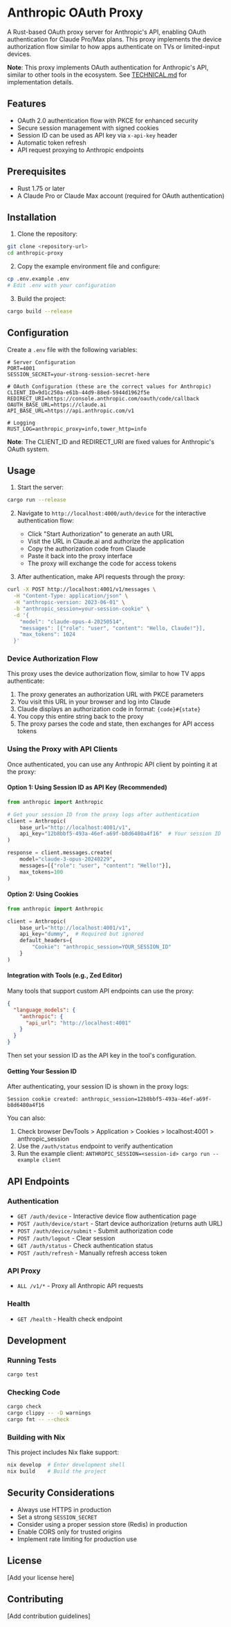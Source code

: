 # Anthropic OAuth Proxy

A Rust-based OAuth proxy server for Anthropic's API, enabling OAuth authentication for Claude Pro/Max plans. This proxy implements the device authorization flow similar to how apps authenticate on TVs or limited-input devices.

**Note**: This proxy implements OAuth authentication for Anthropic's API, similar to other tools in the ecosystem. See [TECHNICAL.md](TECHNICAL.md) for implementation details.

## Features

- OAuth 2.0 authentication flow with PKCE for enhanced security
- Secure session management with signed cookies
- Session ID can be used as API key via `x-api-key` header
- Automatic token refresh
- API request proxying to Anthropic endpoints

## Prerequisites

- Rust 1.75 or later
- A Claude Pro or Claude Max account (required for OAuth authentication)

## Installation

1. Clone the repository:
```bash
git clone <repository-url>
cd anthropic-proxy
```

2. Copy the example environment file and configure:
```bash
cp .env.example .env
# Edit .env with your configuration
```

3. Build the project:
```bash
cargo build --release
```

## Configuration

Create a `.env` file with the following variables:

```env
# Server Configuration
PORT=4001
SESSION_SECRET=your-strong-session-secret-here

# OAuth Configuration (these are the correct values for Anthropic)
CLIENT_ID=9d1c250a-e61b-44d9-88ed-5944d1962f5e
REDIRECT_URI=https://console.anthropic.com/oauth/code/callback
OAUTH_BASE_URL=https://claude.ai
API_BASE_URL=https://api.anthropic.com/v1

# Logging
RUST_LOG=anthropic_proxy=info,tower_http=info
```

**Note**: The CLIENT_ID and REDIRECT_URI are fixed values for Anthropic's OAuth system.

## Usage

1. Start the server:
```bash
cargo run --release
```

2. Navigate to `http://localhost:4000/auth/device` for the interactive authentication flow:
   - Click "Start Authorization" to generate an auth URL
   - Visit the URL in Claude.ai and authorize the application
   - Copy the authorization code from Claude
   - Paste it back into the proxy interface
   - The proxy will exchange the code for access tokens

3. After authentication, make API requests through the proxy:
```bash
curl -X POST http://localhost:4001/v1/messages \
  -H "Content-Type: application/json" \
  -H "anthropic-version: 2023-06-01" \
  -b "anthropic_session=your-session-cookie" \
  -d '{
    "model": "claude-opus-4-20250514",
    "messages": [{"role": "user", "content": "Hello, Claude!"}],
    "max_tokens": 1024
  }'
```


### Device Authorization Flow

This proxy uses the device authorization flow, similar to how TV apps authenticate:
1. The proxy generates an authorization URL with PKCE parameters
2. You visit this URL in your browser and log into Claude
3. Claude displays an authorization code in format: `{code}#{state}`
4. You copy this entire string back to the proxy
5. The proxy parses the code and state, then exchanges for API access tokens

### Using the Proxy with API Clients

Once authenticated, you can use any Anthropic API client by pointing it at the proxy:

#### Option 1: Using Session ID as API Key (Recommended)
```python
from anthropic import Anthropic

# Get your session ID from the proxy logs after authentication
client = Anthropic(
    base_url="http://localhost:4001/v1",
    api_key="12b8bbf5-493a-46ef-a69f-b8d6480a4f16"  # Your session ID
)

response = client.messages.create(
    model="claude-3-opus-20240229",
    messages=[{"role": "user", "content": "Hello!"}],
    max_tokens=100
)
```

#### Option 2: Using Cookies
```python
from anthropic import Anthropic

client = Anthropic(
    base_url="http://localhost:4001/v1",
    api_key="dummy",  # Required but ignored
    default_headers={
        "Cookie": "anthropic_session=YOUR_SESSION_ID"
    }
)
```

#### Integration with Tools (e.g., Zed Editor)
Many tools that support custom API endpoints can use the proxy:

```json
{
  "language_models": {
    "anthropic": {
      "api_url": "http://localhost:4001"
    }
  }
}
```

Then set your session ID as the API key in the tool's configuration.

#### Getting Your Session ID
After authenticating, your session ID is shown in the proxy logs:
```
Session cookie created: anthropic_session=12b8bbf5-493a-46ef-a69f-b8d6480a4f16
```

You can also:
1. Check browser DevTools > Application > Cookies > localhost:4001 > anthropic_session
2. Use the `/auth/status` endpoint to verify authentication
3. Run the example client: `ANTHROPIC_SESSION=<session-id> cargo run --example client`

## API Endpoints

### Authentication
- `GET /auth/device` - Interactive device flow authentication page
- `POST /auth/device/start` - Start device authorization (returns auth URL)
- `POST /auth/device/submit` - Submit authorization code
- `POST /auth/logout` - Clear session
- `GET /auth/status` - Check authentication status
- `POST /auth/refresh` - Manually refresh access token

### API Proxy
- `ALL /v1/*` - Proxy all Anthropic API requests

### Health
- `GET /health` - Health check endpoint

## Development

### Running Tests
```bash
cargo test
```

### Checking Code
```bash
cargo check
cargo clippy -- -D warnings
cargo fmt -- --check
```

### Building with Nix
This project includes Nix flake support:
```bash
nix develop  # Enter development shell
nix build    # Build the project
```

## Security Considerations

- Always use HTTPS in production
- Set a strong `SESSION_SECRET`
- Consider using a proper session store (Redis) in production
- Enable CORS only for trusted origins
- Implement rate limiting for production use

## License

[Add your license here]

## Contributing

[Add contribution guidelines]
